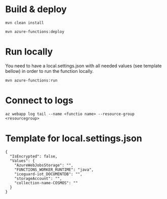 # Build & deploy

`
mvn clean install 
`

`
mvn azure-functions:deploy
`

# Run locally

You need to have a local.settings.json with all needed values (see template bellow)
in order to run the function locally.

`
mvn azure-functions:run
`

# Connect to logs

`
az webapp log tail --name <functio name> --resource-group <resourcegroup>
`

# Template for local.settings.json

```
{
  "IsEncrypted": false,
  "Values": {
    "AzureWebJobsStorage": "",
    "FUNCTIONS_WORKER_RUNTIME": "java",
    "iceguard-iot_DOCUMENTDB": "",
    "storageAccount": "",
    "collection-name-COSMOS": ""
  }
}
```
